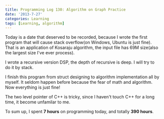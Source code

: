 ```yaml
---
title: Programming Log 130: Algorithm on Graph Practice
date: '2013-7-27'
categories: Learning
tags: [Learning, algorithm]
---
```


Today is a date that deserved to be recorded, because I wrote the first program that will cause stack overflow(on Windows, Ubuntu is just fine). That is an application of Kosaraju algorithm, the input file has 69M size(also the largest size I've ever process).

I wrote a recursive version DSP, the depth of recursive is deep. I will try to do it by stack.

I finish this program from struct designing to algorithm implementation all by myself. It seldom happen before because the fear of math and algorithm. Now everything is just fine!

The two level pointer of C++ is tricky, since I haven't touch C++ for a long time, it become unfamilar to me.

To sum up, I spent **7 hours** on programming today, and totally **390 hours**. 